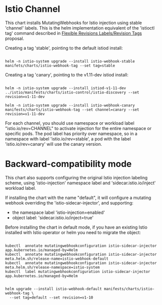 # Istio Channel

This chart installs MutatingWebhooks for Istio injection using 
stable 'channel' labels. This is the helm implementation equivalent of 
the 'istioctl tag' command described in [Flexible Revisions Labels/Revision Tags](https://docs.google.com/document/d/13IGuJg8swtLdNGW5cpF7ZdVkgge8voNp9DWBD93Wb1Q/edit#heading=h.xw1gqgyqs5b)
proposal.


Creating a tag 'stable', pointing to the default istiod install:

```shell

helm -n istio-system upgrade --install istio-webhook-stable manifets/charts/istio-webhook-tag --set tag=stable 

```

Creating a tag 'canary', pointing to the v1.11-dev istiod install:

```shell

helm -n istio-system upgrade --install istiod-v1-11-dev ../istio/manifests/charts/istio-control/istio-discovery --set revision=v1-11-dev 
 
helm -n istio-system upgrade --install istio-webhook-canary manifests/charts/istio-webhook-tag --set channel=canary --set revision=v1-11-dev

```

For each channel, you should use namespace or workload label "istio.io/rev=CHANNEL" to activate injection
for the entire namespace or specific pods. The pod label has priority over namespace, so in a namespace
with label 'istio.io/rev=stable', a pod with the label 'istio.io/rev=canary' will use the canary version.


# Backward-compatibility mode

This chart also supports configuring the original Istio injection
labeling scheme, using 'istio-injection' namespace label and 
'sidecar.istio.io/inject' workload label.

If installing the chart with the name "default", it will configure
a mutating webhook overriding the 'istio-sidecar-injector', and 
supporting:

- the namespace label 'istio-injection=enabled'
- object label: 'sidecar.istio.io/inject=true'

Before installing the chart in default mode, if you have an existing
Istio installed with Istio operator or helm you need to migrate the
object:

```shell

kubectl  annotate mutatingwebhookconfiguration istio-sidecar-injector app.kubernetes.io/managed-by=Helm
kubectl  annotate mutatingwebhookconfiguration istio-sidecar-injector meta.helm.sh/release-name=istio-webhook-default
kubectl  annotate mutatingwebhookconfiguration istio-sidecar-injector meta.helm.sh/release-namespace=istio-system
kubectl  label mutatingwebhookconfiguration istio-sidecar-injector app.kubernetes.io/managed-by=Helm


helm upgrade --install istio-webhook-default manifests/charts/istio-webhook-tag \
  --set tag=default --set revision=v1-10

```

